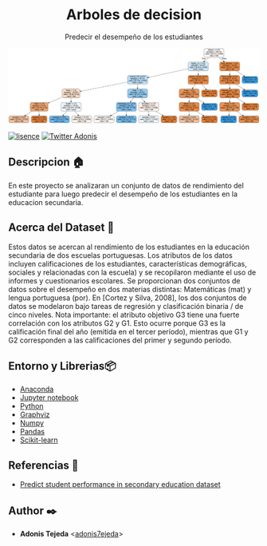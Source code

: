 <h1 align="center">Arboles de decision</h1>
<p align="center">Predecir el desempeño de los estudiantes</p>

<p align="center">
  <img src="https://github.com/adonis7ejeda/arboles_decision/blob/main/Cname.png"
	    alt="tree">
</p>

[![lisence](https://img.shields.io/github/license/adonis7ejeda/AirBnB_clone_v2?style=plastic)](https://github.com/adonis7ejeda/AirBnB_clone_v2/blob/master/LICENSE)
[![Twitter Adonis](https://img.shields.io/twitter/follow/Adonis7ejeda?label=AdonisTejeda&style=social)](https://twitter.com/Adonis7ejeda)

## Descripcion :house:

En este proyecto se analizaran un conjunto de datos de rendimiento del estudiante para luego predecir el desempeño de los estudiantes en la educacion secundaria.

## Acerca del Dataset :newspaper:

Estos datos se acercan al rendimiento de los estudiantes en la educación secundaria de dos escuelas portuguesas. Los atributos de los datos incluyen calificaciones de los estudiantes, características demográficas, sociales y relacionadas con la escuela) y se recopilaron mediante el uso de informes y cuestionarios escolares. Se proporcionan dos conjuntos de datos sobre el desempeño en dos materias distintas: Matemáticas (mat) y lengua portuguesa (por). En [Cortez y Silva, 2008], los dos conjuntos de datos se modelaron bajo tareas de regresión y clasificación binaria / de cinco niveles. Nota importante: el atributo objetivo G3 tiene una fuerte correlación con los atributos G2 y G1. Esto ocurre porque G3 es la calificación final del año (emitida en el tercer período), mientras que G1 y G2 corresponden a las calificaciones del primer y segundo período.

## Entorno y Librerias📦

* [Anaconda](https://www.anaconda.com/)
* [Jupyter notebook](https://jupyter.org/)
* [Python](https://www.python.org/)
* [Graphviz](https://graphviz.org/)
* [Numpy](https://numpy.org/)
* [Pandas](https://pandas.pydata.org/)
* [Scikit-learn](https://scikit-learn.org/stable/)

## Referencias :notebook:

* [Predict student performance in secondary education dataset](https://www.kaggle.com/impapan/student-performance-data-set)

## Author :black_nib:
* **Adonis Tejeda** <[adonis7ejeda](https://github.com/adonis7ejeda)>
